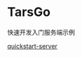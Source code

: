 # TarsGo

快速开发入门服务端示例 

[quickstart-server](https://github.com/TarsCloud/TarsJava/tree/master/examples/quickstart-server)



